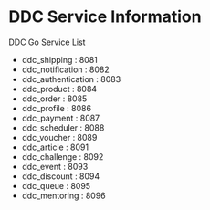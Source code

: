 # DDC Service Information

DDC Go Service List
- ddc_shipping : 8081
- ddc_notification : 8082
- ddc_authentication : 8083
- ddc_product : 8084
- ddc_order : 8085
- ddc_profile : 8086
- ddc_payment : 8087
- ddc_scheduler : 8088
- ddc_voucher : 8089
- ddc_article : 8091
- ddc_challenge : 8092
- ddc_event : 8093
- ddc_discount : 8094
- ddc_queue : 8095
- ddc_mentoring : 8096
